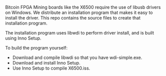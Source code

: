 Bitcoin FPGA Mining boards like the X6500 require the use of libusb drivers on Windows. We distribute an installation program that makes it easy to install the driver. This repo contains the source files to create that installation program.

The installation program uses libwdi to perform driver install, and is built using Inno Setup.

To build the program yourself:
 * Download and compile libwdi so that you have wdi-simple.exe.
 * Download and install Inno Setup.
 * Use Inno Setup to compile X6500.iss.


